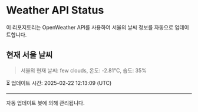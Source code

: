 
# Weather API Status

이 리포지토리는 OpenWeather API를 사용하여 서울의 날씨 정보를 자동으로 업데이트합니다.

## 현재 서울 날씨
> 서울의 현재 날씨: few clouds, 온도: -2.81°C, 습도: 35%

⏳ 업데이트 시간: 2025-02-22 12:13:09 (UTC)

---
자동 업데이트 봇에 의해 관리됩니다.
